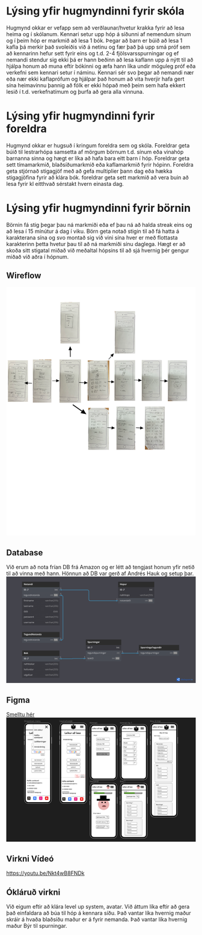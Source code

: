 # Lýsing yfir hugmyndinni fyrir skóla
Hugmynd okkar er vefapp sem að verðlaunar/hvetur krakka fyrir að lesa heima og í skólanum.
Kennari setur upp hóp á síðunni af nemendum sínum og í þeim hóp er markmið að lesa 1 bók.
Þegar að barn er búið að lesa 1 kafla þá merkir það svoleiðis við á netinu og fær það þá upp smá próf sem að kennarinn hefur sett fyrir eins og t.d. 2-4 fjölsvarsspurningar og ef nemandi stendur sig ekki þá er hann beðinn að lesa kaflann upp á nýtt til að hjálpa honum að muna eftir bókinni og æfa hann líka undir möguleg próf eða verkefni sem kennari setur í náminu. Kennari sér svo þegar að nemandi nær eða nær ekki kaflaprófum og hjálpar það honum að vita hverjir hafa gert sína heimavinnu þannig að fólk er ekki hópað með þeim sem hafa ekkert lesið í t.d. verkefnatímum og þurfa að gera alla vinnuna. 

# Lýsing yfir hugmyndinni fyrir foreldra
Hugmynd okkar er hugsuð í kringum foreldra sem og skóla. Foreldrar geta búið til lestrarhópa samsetta af mörgum börnum t.d. sínum eða vinahóp barnanna sinna og hægt er líka að hafa bara eitt barn í hóp. Foreldrar geta sett tímamarkmið, blaðsíðumarkmið eða kaflamarkmið fyrir hópinn. Foreldra geta stjórnað stigagjöf með að gefa multiplier þann dag eða hækka stigagjöfina fyrir að klára bók. foreldrar geta sett markmið að vera buin að lesa fyrir kl eitthvað sérstakt hvern einasta dag.

# Lýsing yfir hugmyndinni fyrir börnin
Börnin fá stig þegar þau ná markmiði eða ef þau ná að halda streak eins og að lesa í 15 mínútur á dag í viku. Börn geta notað stigin til að fá hatta á karakterana sína og svo montað sig við vini sína hver er með flottasta karakterinn þetta hvetur þau til að ná markmiði sínu daglega. Hægt er að skoða sitt stigatal miðað við meðaltal hópsins til að sjá hvernig þér gengur miðað við aðra í hópnum. 

## Wireflow
![mynd af wireflow](https://github.com/LeikuradLesa/vefApp/blob/main/Wireflow.png)

## Database
Við erum að nota frían DB frá Amazon og er létt að tengjast honum yfir netið til að vinna með hann. Hönnun að DB var gerð af Andrés Hauk og setup þar.
![mynd af DB hönnun](https://github.com/LeikuradLesa/vefApp/blob/main/DBSchema-2.png)

## Figma
<a href="https://www.figma.com/file/0JwZDx5KyvpPMukh5UmuIK/Leikur-a%C3%B0-lesa?type=design&node-id=0%3A1&mode=design&t=nVqTcb2IbomrrbrY-1">Smelltu hér</a>
![mynd af Figma](https://github.com/LeikuradLesa/vefApp/blob/main/Figma.png)

## Virkni Vídeó
https://youtu.be/Nkt4wB8FNDk

## Ókláruð virkni
Við eigum eftir að klára level up system, avatar. Við áttum líka eftir að gera það einfaldara að búa til hóp á kennara síðu. Það vantar líka hvernig maður skráir á hvaða blaðsíðu maður er á fyrir nemanda. Það vantar líka hvernig maður Býr til spurningar.